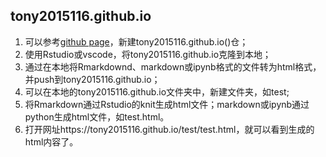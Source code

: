 ## tony2015116.github.io
1. 可以参考[github page](https://pages.github.com/)，新建tony2015116.github.io(<your user name.github.io>)仓；
2. 使用Rstudio或vscode，将tony2015116.github.io克隆到本地；
3. 通过在本地将Rmarkdownd、markdown或ipynb格式的文件转为html格式，并push到tony2015116.github.io；
4. 可以在本地的tony2015116.github.io文件夹中，新建文件夹，如test;
5. 将Rmarkdown通过Rstudio的knit生成html文件；markdown或ipynb通过python生成html文件，如test.html。
6. 打开网址https://tony2015116.github.io/test/test.html，就可以看到生成的html内容了。
